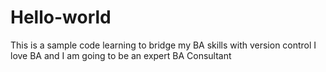 # Hello-world
This is a sample code 
learning to bridge my BA skills with version control 
I love BA and I am going to be an expert BA Consultant 
